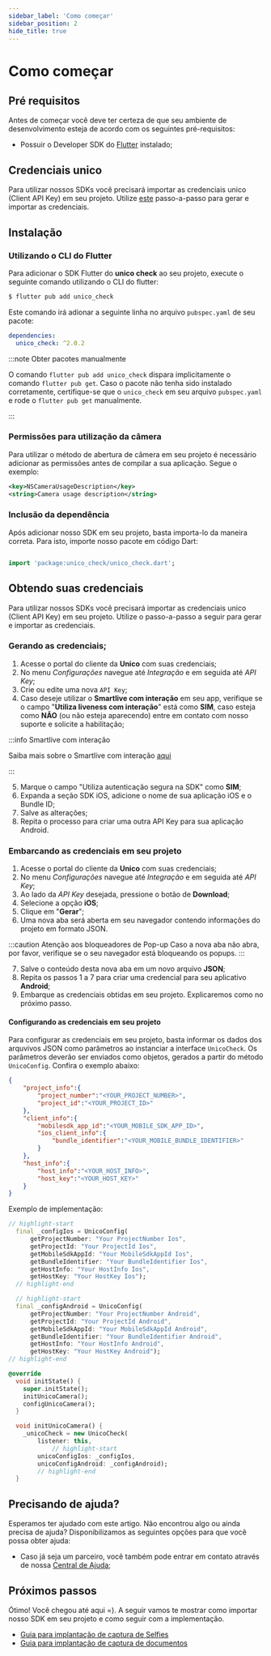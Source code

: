 ```yaml
---
sidebar_label: 'Como começar'
sidebar_position: 2
hide_title: true
---
```


# Como começar

## Pré requisitos

Antes de começar você deve ter certeza de que seu ambiente de desenvolvimento esteja de acordo com os seguintes pré-requisitos:

- Possuir o Developer SDK do [Flutter](https://docs.flutter.dev/get-started/install) instalado;

## Credenciais unico

Para utilizar nossos SDKs você precisará importar as credenciais unico (Client API Key) em seu projeto. Utilize [este](/sdks/flutter/como-comecar#obtendo-suas-credenciais) passo-a-passo para gerar e importar as credenciais.

## Instalação

### Utilizando o CLI do Flutter

Para adicionar o SDK Flutter do **unico check** ao seu projeto, execute o seguinte comando utilizando o CLI do flutter:

```bash
$ flutter pub add unico_check
```

Este comando irá adionar a seguinte linha no arquivo `pubspec.yaml` de seu pacote:

```yaml pubspec.yaml
dependencies:
  unico_check: ^2.0.2
```

:::note Obter pacotes manualmente

O comando `flutter pub add unico_check` dispara implicitamente o comando `flutter pub get`. Caso o pacote não tenha sido instalado corretamente, certifique-se que o `unico_check` em seu arquivo `pubspec.yaml` e rode o `flutter pub get` manualmente.

:::

### Permissões para utilização da câmera

Para utilizar o método de abertura de câmera em seu projeto é necessário adicionar as permissões antes de compilar a sua aplicação. Segue o exemplo:

```xml
<key>NSCameraUsageDescription</key>
<string>Camera usage description</string>
```

### Inclusão da dependência 

Após adicionar nosso SDK em seu projeto, basta importa-lo da maneira correta. Para isto, importe nosso pacote em código Dart:

```dart title="main.dart"

import 'package:unico_check/unico_check.dart';

```

## Obtendo suas credenciais

Para utilizar nossos SDKs você precisará importar as credenciais unico (Client API Key) em seu projeto. Utilize o passo-a-passo a seguir para gerar e importar as credenciais.

### Gerando as credenciais;

1. Acesse o portal do cliente da **Unico** com suas credenciais;
2. No menu *Configurações* navegue até *Integração* e em seguida até *API Key*;
3. Crie ou edite uma nova `API Key`;
4. Caso deseje utilizar o **Smartlive com interação** em seu app, verifique se o campo "**Utiliza liveness com interação**" está como **SIM**, caso esteja como **NÃO** (ou não esteja aparecendo) entre em contato com nosso suporte e solicite a habilitação;

:::info Smartlive com interação

Saiba mais sobre o Smartlive com interação [aqui](/conceitos-importantes#smartlive-com-interação)

:::

5. Marque o campo "Utiliza autenticação segura na SDK" como **SIM**;
6. Expanda a seção SDK iOS, adicione o nome de sua aplicação iOS e o Bundle ID;
7. Salve as alterações;
8. Repita o processo para criar uma outra API Key para sua aplicação Android.

### Embarcando as credenciais em seu projeto

1. Acesse o portal do cliente da **Unico** com suas credenciais;
2. No menu *Configurações* navegue até *Integração* e em seguida até *API Key*;
3. Ao lado da *API Key* desejada, pressione o botão de **Download**;
4. Selecione a opção **iOS**;
5. Clique em "**Gerar**";
6. Uma nova aba será aberta em seu navegador contendo informações do projeto em formato JSON.

:::caution Atenção aos bloqueadores de Pop-up
Caso a nova aba não abra, por favor, verifique se o seu navegador está bloqueando os popups.
:::

7. Salve o conteúdo desta nova aba em um novo arquivo **JSON**;
8. Repita os passos 1 a 7 para criar uma credencial para seu aplicativo **Android**;
9. Embarque as credenciais obtidas em seu projeto. Explicaremos como no próximo passo.

#### Configurando as credenciais em seu projeto

Para configurar as credenciais em seu projeto, basta informar os dados dos arquvivos JSON como parâmetros ao instanciar a interface `UnicoCheck`. Os parâmetros deverão ser enviados como objetos, gerados a partir do método `UnicoConfig`. Confira o exemplo abaixo:

```json title="Arquivo JSON coms suas credenciais.json"
{
	"project_info":{
		"project_number":"<YOUR_PROJECT_NUMBER>",
		"project_id":"<YOUR_PROJECT_ID>"
	},
	"client_info":{
		"mobilesdk_app_id":"<YOUR_MOBILE_SDK_APP_ID>",
		"ios_client_info":{
			"bundle_identifier":"<YOUR_MOBILE_BUNDLE_IDENTIFIER>"
		}
	},
	"host_info":{
		"host_info":"<YOUR_HOST_INFO>",
		"host_key":"<YOUR_HOST_KEY>"
	}
}
```

Exemplo de implementação: 

```dart title="main.dart"  
// highlight-start
  final _configIos = UnicoConfig(
      getProjectNumber: "Your ProjectNumber Ios",
      getProjectId: "Your ProjectId Ios",
      getMobileSdkAppId: "Your MobileSdkAppId Ios",
      getBundleIdentifier: "Your BundleIdentifier Ios",
      getHostInfo: "Your HostInfo Ios",
      getHostKey: "Your HostKey Ios");
  // highlight-end    

  // highlight-start
  final _configAndroid = UnicoConfig(
      getProjectNumber: "Your ProjectNumber Android",
      getProjectId: "Your ProjectId Android",
      getMobileSdkAppId: "Your MobileSdkAppId Android",
      getBundleIdentifier: "Your BundleIdentifier Android",
      getHostInfo: "Your HostInfo Android",
      getHostKey: "Your HostKey Android");
// highlight-end

@override
  void initState() {
    super.initState();
    initUnicoCamera();
    configUnicoCamera();
  }

  void initUnicoCamera() {
    _unicoCheck = new UnicoCheck(
        listener: this,
		    // highlight-start        
        unicoConfigIos: _configIos,
        unicoConfigAndroid: _configAndroid);
        // highlight-end
  }
```

## Precisando de ajuda?

Esperamos ter ajudado com este artigo. Não encontrou algo ou ainda precisa de ajuda? Disponibilizamos as seguintes opções para que você possa obter ajuda:

- Caso já seja um parceiro, você também pode entrar em contato através de nossa [Central de Ajuda](https://ajuda.unico.io/hc/pt-br/categories/360002344171);

## Próximos passos

Ótimo! Você chegou até aqui =). A seguir vamos te mostrar como importar nosso SDK em seu projeto e como seguir com a implementação.

- [Guia para implantação de captura de Selfies](fluxos/captura-selfies)
- [Guia para implantação de captura de documentos](fluxos/captura-documentos)
<!-- - [API Reference do SDK](API) -->

